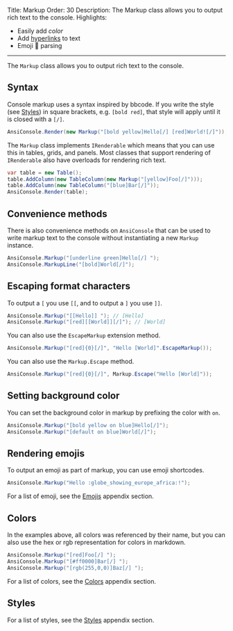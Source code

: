 Title: Markup
Order: 30
Description: The Markup class allows you to output rich text to the console.
Highlights:
 - Easily add *color*
 - Add [hyperlinks](http://example.com) to text
 - Emoji 🚀 parsing
---

The `Markup` class allows you to output rich text to the console.

## Syntax

Console markup uses a syntax inspired by bbcode. If you write the style (see [Styles](xref:styles)) 
in square brackets, e.g. `[bold red]`, that style will apply until it is closed with a `[/]`.

```csharp
AnsiConsole.Render(new Markup("[bold yellow]Hello[/] [red]World![/]"));
```

The `Markup` class implements `IRenderable` which means that you 
can use this in tables, grids, and panels. Most classes that support
rendering of `IRenderable` also have overloads for rendering rich text.

```csharp
var table = new Table();
table.AddColumn(new TableColumn(new Markup("[yellow]Foo[/]")));
table.AddColumn(new TableColumn("[blue]Bar[/]"));
AnsiConsole.Render(table);
```

## Convenience methods

There is also convenience methods on `AnsiConsole` that can be used
to write markup text to the console without instantiating a new `Markup`
instance.

```csharp
AnsiConsole.Markup("[underline green]Hello[/] ");
AnsiConsole.MarkupLine("[bold]World[/]");
```

## Escaping format characters

To output a `[` you use `[[`, and to output a `]` you use `]]`.

```csharp
AnsiConsole.Markup("[[Hello]] "); // [Hello]
AnsiConsole.Markup("[red][[World]][/]"); // [World]
```

You can also use the `EscapeMarkup` extension method.

```csharp
AnsiConsole.Markup("[red]{0}[/]", "Hello [World]".EscapeMarkup());
```
You can also use the `Markup.Escape` method.

```csharp
AnsiConsole.Markup("[red]{0}[/]", Markup.Escape("Hello [World]"));
```
## Setting background color

You can set the background color in markup by prefixing the color with
`on`.

```csharp
AnsiConsole.Markup("[bold yellow on blue]Hello[/]");
AnsiConsole.Markup("[default on blue]World[/]");
```

## Rendering emojis

To output an emoji as part of markup, you can use emoji shortcodes.

```csharp
AnsiConsole.Markup("Hello :globe_showing_europe_africa:!");
```

For a list of emoji, see the [Emojis](xref:emojis) appendix section.

## Colors

In the examples above, all colors was referenced by their name,
but you can also use the hex or rgb representation for colors in markdown.

```csharp
AnsiConsole.Markup("[red]Foo[/] ");
AnsiConsole.Markup("[#ff0000]Bar[/] ");
AnsiConsole.Markup("[rgb(255,0,0)]Baz[/] ");
```

For a list of colors, see the [Colors](xref:colors) appendix section.

## Styles

For a list of styles, see the [Styles](xref:styles) appendix section.